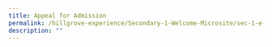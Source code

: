 ```yaml
---
title: Appeal for Admission
permalink: /hillgrove-experience/Secondary-1-Welcome-Microsite/sec-1-e-registraton/appeal-for-admission/
description: ""
---
```


